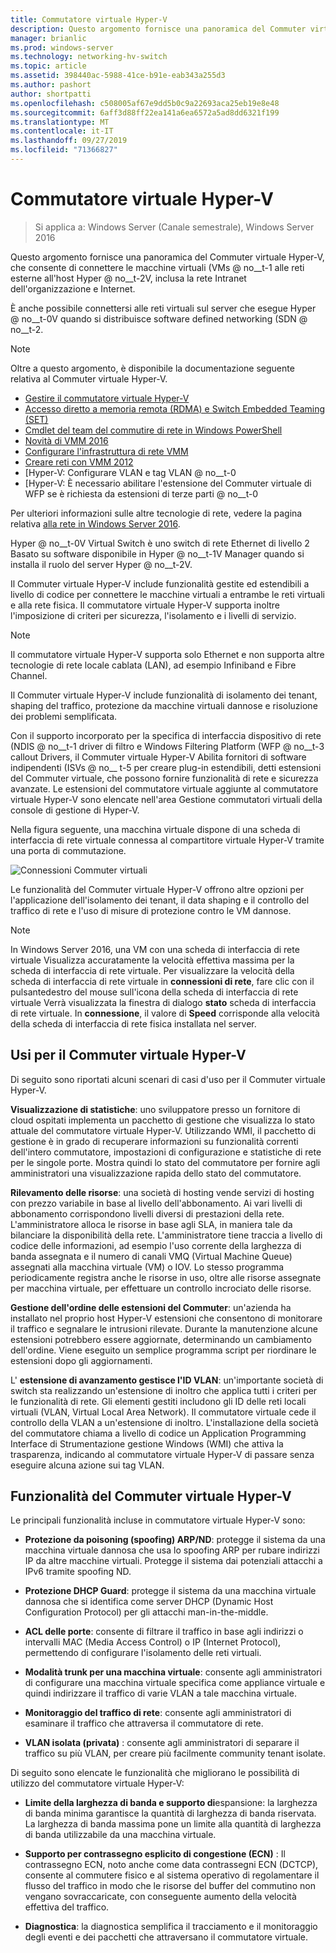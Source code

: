 ```yaml
---
title: Commutatore virtuale Hyper-V
description: Questo argomento fornisce una panoramica del Commuter virtuale Hyper-V in Windows Server 2016.
manager: brianlic
ms.prod: windows-server
ms.technology: networking-hv-switch
ms.topic: article
ms.assetid: 398440ac-5988-41ce-b91e-eab343a255d3
ms.author: pashort
author: shortpatti
ms.openlocfilehash: c508005af67e9dd5b0c9a22693aca25eb19e8e48
ms.sourcegitcommit: 6aff3d88ff22ea141a6ea6572a5ad8dd6321f199
ms.translationtype: MT
ms.contentlocale: it-IT
ms.lasthandoff: 09/27/2019
ms.locfileid: "71366827"
---
```

# <a name="hyper-v-virtual-switch"></a>Commutatore virtuale Hyper-V

>Si applica a: Windows Server (Canale semestrale), Windows Server 2016

Questo argomento fornisce una panoramica del Commuter virtuale Hyper-V, che consente di connettere le macchine virtuali \(VMs @ no__t-1 alle reti esterne all'host Hyper @ no__t-2V, inclusa la rete Intranet dell'organizzazione e Internet. 

È anche possibile connettersi alle reti virtuali sul server che esegue Hyper @ no__t-0V quando si distribuisce software defined networking \(SDN @ no__t-2.

> [!NOTE]  
> Oltre a questo argomento, è disponibile la documentazione seguente relativa al Commuter virtuale Hyper-V.  
>   
> - [Gestire il commutatore virtuale Hyper-V](Manage-Hyper-V-Virtual-Switch.md) 
> - [Accesso diretto a memoria remota (RDMA) e Switch Embedded Teaming (SET)](RDMA-and-Switch-Embedded-Teaming.md)
> - [Cmdlet del team del commutire di rete in Windows PowerShell](https://technet.microsoft.com/library/jj553812.aspx)
> - [Novità di VMM 2016](https://docs.microsoft.com/system-center/vmm/whats-new#networking)
> - [Configurare l'infrastruttura di rete VMM](https://docs.microsoft.com/system-center/vmm/manage-networks)
> - [Creare reti con VMM 2012](https://social.technet.microsoft.com/wiki/contents/articles/3140.create-networks-with-vmm-2012.aspx)  
> - [Hyper-V: Configurare VLAN e tag VLAN @ no__t-0  
> - [Hyper-V: È necessario abilitare l'estensione del Commuter virtuale di WFP se è richiesta da estensioni di terze parti @ no__t-0
>
> Per ulteriori informazioni sulle altre tecnologie di rete, vedere la pagina relativa [alla rete in Windows Server 2016](https://docs.microsoft.com/windows-server/networking/networking).
  
Hyper @ no__t-0V Virtual Switch è uno switch di rete Ethernet di livello 2 Basato su software disponibile in Hyper @ no__t-1V Manager quando si installa il ruolo del server Hyper @ no__t-2V.

Il Commuter virtuale Hyper-V include funzionalità gestite ed estendibili a livello di codice per connettere le macchine virtuali a entrambe le reti virtuali e alla rete fisica. Il commutatore virtuale Hyper-V supporta inoltre l'imposizione di criteri per sicurezza, l'isolamento e i livelli di servizio.  
  
> [!NOTE]  
> Il commutatore virtuale Hyper-V supporta solo Ethernet e non supporta altre tecnologie di rete locale cablata (LAN), ad esempio Infiniband e Fibre Channel.  
  
Il Commuter virtuale Hyper-V include funzionalità di isolamento dei tenant, shaping del traffico, protezione da macchine virtuali dannose e risoluzione dei problemi semplificata. 

Con il supporto incorporato per la specifica di interfaccia dispositivo di rete \(NDIS @ no__t-1 driver di filtro e Windows Filtering Platform \(WFP @ no__t-3 callout Drivers, il Commuter virtuale Hyper-V Abilita fornitori di software indipendenti \(ISVs @ no__ t-5 per creare plug-in estendibili, detti estensioni del Commuter virtuale, che possono fornire funzionalità di rete e sicurezza avanzate. Le estensioni del commutatore virtuale aggiunte al commutatore virtuale Hyper-V sono elencate nell'area Gestione commutatori virtuali della console di gestione di Hyper-V.
  
Nella figura seguente, una macchina virtuale dispone di una scheda di interfaccia di rete virtuale connessa al compartitore virtuale Hyper-V tramite una porta di commutazione.  
  
![Connessioni Commuter virtuali](../media/Hyper-V-Virtual-Switch/Vswitch_01.jpg)  
  
Le funzionalità del Commuter virtuale Hyper-V offrono altre opzioni per l'applicazione dell'isolamento dei tenant, il data shaping e il controllo del traffico di rete e l'uso di misure di protezione contro le VM dannose.

>[!NOTE]
> In Windows Server 2016, una VM con una scheda di interfaccia di rete virtuale Visualizza accuratamente la velocità effettiva massima per la scheda di interfaccia di rete virtuale. Per visualizzare la velocità della scheda di interfaccia di rete virtuale in **connessioni di rete**, fare clic con il pulsantedestro del mouse sull'icona della scheda di interfaccia di rete virtuale Verrà visualizzata la finestra di dialogo **stato** scheda di interfaccia di rete virtuale. In **connessione**, il valore di **Speed** corrisponde alla velocità della scheda di interfaccia di rete fisica installata nel server.
  
## <a name="bkmk_apps"></a>Usi per il Commuter virtuale Hyper-V

Di seguito sono riportati alcuni scenari di casi d'uso per il Commuter virtuale Hyper-V.

**Visualizzazione di statistiche**: uno sviluppatore presso un fornitore di cloud ospitati implementa un pacchetto di gestione che visualizza lo stato attuale del commutatore virtuale Hyper-V. Utilizzando WMI, il pacchetto di gestione è in grado di recuperare informazioni su funzionalità correnti dell'intero commutatore, impostazioni di configurazione e statistiche di rete per le singole porte. Mostra quindi lo stato del commutatore per fornire agli amministratori una visualizzazione rapida dello stato del commutatore.  
  
**Rilevamento delle risorse**: una società di hosting vende servizi di hosting con prezzo variabile in base al livello dell'abbonamento. Ai vari livelli di abbonamento corrispondono livelli diversi di prestazioni della rete. L'amministratore alloca le risorse in base agli SLA, in maniera tale da bilanciare la disponibilità della rete. L'amministratore tiene traccia a livello di codice delle informazioni, ad esempio l'uso corrente della larghezza di banda assegnata e il numero di canali VMQ (Virtual Machine Queue) assegnati alla macchina virtuale (VM) o IOV. Lo stesso programma periodicamente registra anche le risorse in uso, oltre alle risorse assegnate per macchina virtuale, per effettuare un controllo incrociato delle risorse.  
  
**Gestione dell'ordine delle estensioni del Commuter**: un'azienda ha installato nel proprio host Hyper-V estensioni che consentono di monitorare il traffico e segnalare le intrusioni rilevate. Durante la manutenzione alcune estensioni potrebbero essere aggiornate, determinando un cambiamento dell'ordine. Viene eseguito un semplice programma script per riordinare le estensioni dopo gli aggiornamenti.  
  
L' **estensione di avanzamento gestisce l'ID VLAN**: un'importante società di switch sta realizzando un'estensione di inoltro che applica tutti i criteri per le funzionalità di rete. Gli elementi gestiti includono gli ID delle reti locali virtuali (VLAN, Virtual Local Area Network). Il commutatore virtuale cede il controllo della VLAN a un'estensione di inoltro. L'installazione della società del commutatore chiama a livello di codice un Application Programming Interface di Strumentazione gestione Windows (WMI) che attiva la trasparenza, indicando al commutatore virtuale Hyper-V di passare senza eseguire alcuna azione sui tag VLAN.  
  
## <a name="bkmk_func"></a>Funzionalità del Commuter virtuale Hyper-V
 
Le principali funzionalità incluse in commutatore virtuale Hyper-V sono:  
  
-   **Protezione da poisoning (spoofing) ARP/ND**: protegge il sistema da una macchina virtuale dannosa che usa lo spoofing ARP per rubare indirizzi IP da altre macchine virtuali. Protegge il sistema dai potenziali attacchi a IPv6 tramite spoofing ND.  
  
-   **Protezione DHCP Guard**: protegge il sistema da una macchina virtuale dannosa che si identifica come server DHCP (Dynamic Host Configuration Protocol) per gli attacchi man-in-the-middle.  
  
-   **ACL delle porte**: consente di filtrare il traffico in base agli indirizzi o intervalli MAC (Media Access Control) o IP (Internet Protocol), permettendo di configurare l'isolamento delle reti virtuali.  
  
-   **Modalità trunk per una macchina virtuale**: consente agli amministratori di configurare una macchina virtuale specifica come appliance virtuale e quindi indirizzare il traffico di varie VLAN a tale macchina virtuale.  
  
-   **Monitoraggio del traffico di rete**: consente agli amministratori di esaminare il traffico che attraversa il commutatore di rete.  
  
-   **VLAN isolata (privata)** : consente agli amministratori di separare il traffico su più VLAN, per creare più facilmente community tenant isolate.  
  
Di seguito sono elencate le funzionalità che migliorano le possibilità di utilizzo del commutatore virtuale Hyper-V:  
  
-   **Limite della larghezza di banda e supporto di**espansione: la larghezza di banda minima garantisce la quantità di larghezza di banda riservata. La larghezza di banda massima pone un limite alla quantità di larghezza di banda utilizzabile da una macchina virtuale.  
  
-   **Supporto per contrassegno esplicito di congestione (ECN)** :  Il contrassegno ECN, noto anche come data contrassegni ECN (DCTCP), consente al commutere fisico e al sistema operativo di regolamentare il flusso del traffico in modo che le risorse del buffer del commutino non vengano sovraccaricate, con conseguente aumento della velocità effettiva del traffico.  
  
-   **Diagnostica**: la diagnostica semplifica il tracciamento e il monitoraggio degli eventi e dei pacchetti che attraversano il commutatore virtuale.
